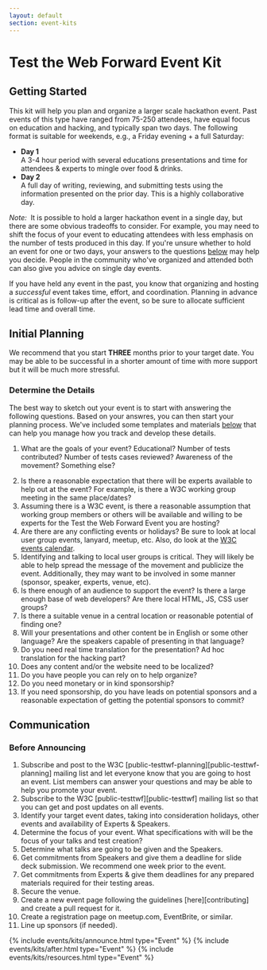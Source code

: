 ```yaml
---
layout: default
section: event-kits
---
```


# Test the Web Forward Event Kit

<h2 id="getting_started">Getting Started</h2>
This kit will help you plan and organize a larger scale hackathon event. Past events of this type have ranged from 75-250 attendees, have equal 
focus on education and hacking, and typically span two days. The following format is suitable for weekends, e.g., a Friday evening + a full Saturday:
<ul>
    <li><strong>Day 1</strong>
        <br>A 3-4 hour period with several educations presentations and time for attendees & experts to mingle over food & drinks.</li>
    <li><strong>Day 2</strong>
        <br>A full day of writing, reviewing, and submitting tests using the information presented on the prior day. This is a highly collaborative day.</li>
</ul>

<em>Note:</em>&nbsp; It is possible to hold a larger hackathon event in a single day, but there are some obvious tradeoffs to consider. For example, you may need to shift the focus of your event to educating attendees with less emphasis on the number of tests produced in this day. If you're unsure whether to hold an event for one or two days, your answers to the questions [below][initial_planning] may help you decide. People in the community who've organized and attended both can also give you advice on single day events.

If you have held any event in the past, you know that organizing and hosting a <em>successful</em>
event takes time, effort, and coordination.  Planning in advance is critical as is follow-up after the event, 
so be sure to allocate sufficient lead time and overall time.

<h2 id="initial_planning">Initial Planning</h2>
We recommend that you start <strong>THREE</strong> months prior to your target date.  You may be able to be successful in a shorter amount of time with more support but it will be much more stressful. 

### Determine the Details

The best way to sketch out your event is to start with answering the following questions. Based on your answres, you can then start your planning process. We've included some templates and materials [below][templates] that can help you manage how you track and develop these details.

1. What are the goals of your event?  Educational?  Number of tests contributed?  Number of tests cases reviewed? Awareness of the movement?  Something else?
<!-- TODO: Decide if No. 2 is really necessary -->
2. Is there a reasonable expectation that there will be experts available to help out at the event? For example, is there a W3C working group meeting in the same place/dates?
3. Assuming there is a W3C event, is there a reasonable assumption that working group members or others will be available and willing to be experts for the Test the Web Forward Event you are hosting?
4. Are there are any conflicting events or holidays? Be sure to look at local user group events, lanyard, meetup, etc. Also, do look at the [W3C events calendar][w3c-cal].
5. Identifying and talking to local user groups is critical.  They will likely be able to help spread the message of the movement and publicize the event.  Additionally, they may want to be involved in some manner (sponsor, speaker, experts, venue, etc).
6. Is there enough of an audience to support the event? Is there a large enough base of web developers?  Are there local HTML, JS, CSS user groups?
7. Is there a suitable venue in a central location or reasonable potential of finding one?
8. Will your presentations and other content be in English or some other language?  Are the speakers capable of presenting in that language?
9. Do you need real time translation for the presentation? Ad hoc translation for the hacking part?
10. Does any content and/or the website need to be localized?
11. Do you have people you can rely on to help organize?
12. Do you need monetary or in kind sponsorship?
13. If you need sponsorship, do you have leads on potential sponsors and a reasonable expectation of getting the potential sponsors to commit?

## Communication

### Before Announcing

1. Subscribe and post to the W3C [public-testtwf-planning][public-testtwf-planning] mailing list and let everyone know that you are going to host an event. List members can answer your questions and may be able to help you promote your event.
2. Subscribe to the W3C [public-testtwf][public-testtwf] mailing list so that you can get and post updates on all events.
3. Identify your target event dates, taking into consideration holidays, other events and availability of Experts & Speakers.
4. Determine the focus of your event.  What specifications with will be the focus of your talks and test creation?
5. Determine what talks are going to be given and the Speakers.
6. Get commitments from Speakers and give them a deadline for slide deck submission. We recommend one week prior to the event.
7. Get commitments from Experts & give them deadlines for any prepared materials required for their testing areas.
8. Secure the venue.
9. Create a new event page following the guidelines [here][contributing] and create a pull request for it.
10. Create a registration page on meetup.com, EventBrite, or similar.
11. Line up sponsors (if needed).

{% include events/kits/announce.html type="Event" %}
{% include events/kits/after.html type="Event" %}
{% include events/kits/resources.html type="Event" %}


[w3c-cal]: http://www.w3.org/participate/eventscal.html
[initial_planning]: #initial_planning
[templates]: #event-management-templates